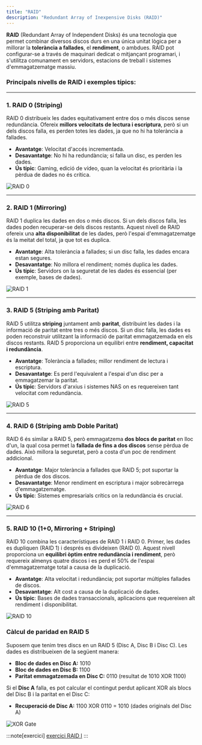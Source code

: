 ```yaml
---
title: "RAID"
description: "Redundant Array of Inexpensive Disks (RAID)"
---
```


**RAID** (Redundant Array of Independent Disks) és una tecnologia que permet combinar diversos discos durs en una única unitat lògica per a millorar la **tolerància a fallades**, el **rendiment**, o ambdues. RAID pot configurar-se a través de maquinari dedicat o mitjançant programari, i s'utilitza comunament en servidors, estacions de treball i sistemes d'emmagatzematge massiu.

### **Principals nivells de RAID i exemples típics:**

---

### **1. RAID 0 (Striping)**

RAID 0 distribueix les dades equitativament entre dos o més discos sense redundància. Ofereix **millors velocitats de lectura i escriptura**, però si un dels discos falla, es perden totes les dades, ja que no hi ha tolerància a fallades.

- **Avantatge**: Velocitat d'accés incrementada.
- **Desavantatge**: No hi ha redundància; si falla un disc, es perden les dades.
- **Ús típic**: Gaming, edició de vídeo, quan la velocitat és prioritària i la pèrdua de dades no és crítica.

![RAID 0](https://www.prepressure.com/images/raid-level-0-striping.svg)

---

### **2. RAID 1 (Mirroring)**

RAID 1 duplica les dades en dos o més discos. Si un dels discos falla, les dades poden recuperar-se dels discos restants. Aquest nivell de RAID ofereix una **alta disponibilitat** de les dades, però l'espai d'emmagatzematge és la meitat del total, ja que tot es duplica.

- **Avantatge**: Alta tolerància a fallades; si un disc falla, les dades encara estan segures.
- **Desavantatge**: No millora el rendiment; només duplica les dades.
- **Ús típic**: Servidors on la seguretat de les dades és essencial (per exemple, bases de dades).

![RAID 1](https://www.prepressure.com/images/raid-level-1-mirroring.svg)

---

### **3. RAID 5 (Striping amb Paritat)**

RAID 5 utilitza **striping** juntament amb **paritat**, distribuint les dades i la informació de paritat entre tres o més discos. Si un disc falla, les dades es poden reconstruir utilitzant la informació de paritat emmagatzemada en els discos restants. RAID 5 proporciona un equilibri entre **rendiment, capacitat i redundància**.

- **Avantatge**: Tolerància a fallades; millor rendiment de lectura i escriptura.
- **Desavantatge**: Es perd l'equivalent a l'espai d'un disc per a emmagatzemar la paritat.
- **Ús típic**: Servidors d'arxius i sistemes NAS on es requereixen tant velocitat com redundància.

![RAID 5](https://www.prepressure.com/images/raid-level-5-striping-with-parity.svg)

---

### **4. RAID 6 (Striping amb Doble Paritat)**

RAID 6 és similar a RAID 5, però emmagatzema **dos blocs de paritat** en lloc d'un, la qual cosa permet la **fallada de fins a dos discos** sense pèrdua de dades. Això millora la seguretat, però a costa d'un poc de rendiment addicional.

- **Avantatge**: Major tolerància a fallades que RAID 5; pot suportar la pèrdua de dos discos.
- **Desavantatge**: Menor rendiment en escriptura i major sobrecàrrega d'emmagatzematge.
- **Ús típic**: Sistemes empresarials crítics on la redundància és crucial.

![RAID 6](https://www.prepressure.com/images/raid-level-6-striping-with-dual-parity.svg)

---

### **5. RAID 10 (1+0, Mirroring + Striping)**

RAID 10 combina les característiques de RAID 1 i RAID 0. Primer, les dades es dupliquen (RAID 1) i després es divideixen (RAID 0). Aquest nivell proporciona un **equilibri òptim entre redundància i rendiment**, però requereix almenys quatre discos i es perd el 50% de l'espai d'emmagatzematge total a causa de la duplicació.

- **Avantatge**: Alta velocitat i redundància; pot suportar múltiples fallades de discos.
- **Desavantatge**: Alt cost a causa de la duplicació de dades.
- **Ús típic**: Bases de dades transaccionals, aplicacions que requereixen alt rendiment i disponibilitat.

![RAID 10](https://www.prepressure.com/images/raid-level-1-and-0-striping-mirroring.svg)

### **Càlcul de paridad en RAID 5**

Suposem que tenim tres discs en un RAID 5 (Disc A, Disc B i Disc C). Les dades es distribueixen de la següent manera:

- **Bloc de dades en Disc A:** 1010  
- **Bloc de dades en Disc B:** 1100  
- **Paritat emmagatzemada en Disc C:** 0110 (resultat de 1010 XOR 1100)

Si el **Disc A** falla, es pot calcular el contingut perdut aplicant XOR als blocs del Disc B i la paritat en el Disc C:

- **Recuperació de Disc A:** 1100 XOR 0110 = 1010 (dades originals del Disc A)

![XOR Gate](https://www.analog.com/en/_/media/analog/en/design-center/glossary/xor-gate-symbol.jpg?rev=b3d6c2e239cd4f6eba77eacf0b65be9c)

:::note[exercici]
[exercici RAID I](ut11-raid1)
:::